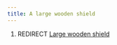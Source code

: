 ```yaml
---
title: A large wooden shield
---
```


1.  REDIRECT [Large wooden shield](Large_wooden_shield "wikilink")
